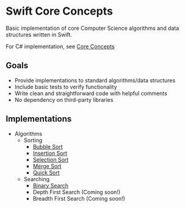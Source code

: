 Swift Core Concepts
===================
Basic implementation of core Computer Science algorithms and data structures written in Swift.

For C# implementation, see [Core Concepts](https://github.com/AnthonyArzola/CoreConcepts)

## Goals
* Provide implementations to standard algorithms/data structures
* Include basic tests to verify functionality
* Write clean and straightforward code with helpful comments
* No dependency on third-party libraries


## Implementations
* Algorithms
  - Sorting
    - [Bubble Sort](https://github.com/AnthonyArzola/SwiftConcepts/blob/master/Algorithms/Sorting/BubbleSort.playground/Contents.swift)
    - [Insertion Sort](https://github.com/AnthonyArzola/SwiftConcepts/blob/master/Algorithms/Sorting/InsertionSort.playground/Contents.swift)
    - [Selection Sort](https://github.com/AnthonyArzola/SwiftConcepts/blob/master/Algorithms/Sorting/SelectionSort.playground/Contents.swift)
    - [Merge Sort](https://github.com/AnthonyArzola/SwiftConcepts/blob/master/Algorithms/Sorting/MergeSort.playground/Contents.swift)
    - [Quick Sort](https://github.com/AnthonyArzola/SwiftConcepts/tree/master/Algorithms/Sorting/QuickSort.playground)
  - Searching
    - [Binary Search](https://github.com/AnthonyArzola/SwiftConcepts/blob/master/Algorithms/Searching/BinarySearch.playground/Contents.swift)
    - Depth First Search (Coming soon!)
    - Breadth First Search (Coming soon!)